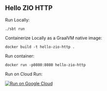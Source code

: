 Hello ZIO HTTP
--------------

Run Locally:
```
./sbt run
```

Containerize Locally as a GraalVM native image:
```
docker build -t hello-zio-http .
```

Run container:
```
docker run -p8080:8080 hello-zio-http
```

Run on Cloud Run:

[![Run on Google Cloud](https://deploy.cloud.run/button.svg)](https://deploy.cloud.run)